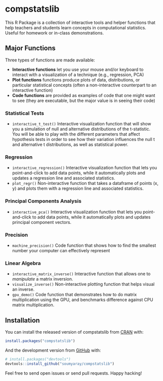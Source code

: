 
<!-- README.md is generated from README.Rmd. Please edit that file -->

# compstatslib

<!-- badges: start -->
<!-- badges: end -->

This R Package is a collection of interactive tools and helper functions
that help teachers and students learn concepts in computational
statistics. Useful for homework or in-class demonstrations.

## Major Functions

Three types of functions are made available:

-   **Interactive functions** let you use your mouse and/or keyboard to
    interact with a visualization of a technique (e.g., regression, PCA)
-   **Plot functions** functions produce plots of data, distributions,
    or particular statistical concepts (often a non-interactive
    counterpart to an interactive function)
-   **Code functions** are provided as examples of code that one might
    want to see (they are executable, but the major value is in seeing
    their code)

### Statistical Tests

-   `interactive_t_test()` Interactive visualization function that will
    show you a simulation of null and alternative distributions of the
    t-statistic. You will be able to play with the different parameters
    that affect hypothesis tests in order to see how their variation
    influences the null t and alternative t distributions, as well as
    statistical power.

### Regression

-   `interactive_regression()` Interactive visualization function that
    lets you point-and-click to add data points, while it automatically
    plots and updates a regression line and associated statistics.
-   `plot_regr()` Non-interactive function that takes a dataframe of
    points (x, y) and plots them with a regression line and associated
    statistics.

### Principal Components Analysis

-   `interactive_pca()` Interactive visualization function that lets you
    point-and-click to add data points, while it automatically plots and
    updates principal component vectors.

### Precision

-   `machine_precision()` Code function that shows how to find the
    smallest number your computer can effectively represent

### Linear Algebra

-   `interactive_matrix_inverse()` Interactive function that allows one
    to *manipulate* a matrix inversion.
-   `visualize_inverse()` Non-interactive plotting function that helps
    visual an inverse.
-   `gpu_demo()` Code function that demonstrates how to do matrix
    multiplication using the GPU, and benchmarks difference against CPU
    matrix multiplication.

## Installation

You can install the released version of compstatslib from
[CRAN](https://CRAN.R-project.org) with:

``` r
install.packages("compstatslib")
```

And the development version from [GitHub](https://github.com/) with:

``` r
# install.packages("devtools")
devtools::install_github("soumyaray/compstatslib")
```

Feel free to send open issues or send pull requests. Happy hacking!
